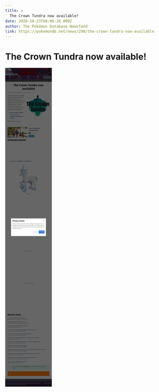 ```yaml
---
title: >
  The Crown Tundra now available!
date: 2020-10-23T08:06:26.000Z
author: The Pokémon Database Newsfeed
link: https://pokemondb.net/news/290/the-crown-tundra-now-available
---
```

# The Crown Tundra now available!

[![The Crown Tundra now available!](./screenshot.png)](https://pokemondb.net/news/290/the-crown-tundra-now-available)
